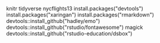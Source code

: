 knitr
tidyverse
nycflights13
install.packages("devtools")
install.packages("xaringan")
install.packages("rmarkdown")
devtools::install_github("hadley/emo")
devtools::install_github("rstudio/fontawesome")
magick
devtools::install_github("rstudio-education/dsbox")
